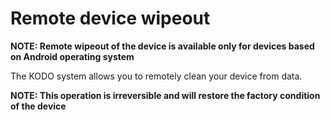 # Remote device wipeout

**NOTE: Remote wipeout of the device is available only for devices based on Android operating system**

The KODO system allows you to remotely clean your device from data.

**NOTE: This operation is irreversible and will restore the factory condition of the device**

